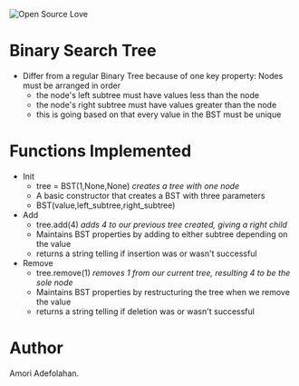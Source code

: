 ![Open Source Love](https://badges.frapsoft.com/os/v1/open-source.svg?v=103)

# Binary Search Tree
- Differ from a regular Binary Tree because of one key property: Nodes must be arranged in order
  - the node's left subtree must have values less than the node
  - the node's right subtree must have values greater than the node
  - this is going based on that every value in the BST must be unique

# Functions Implemented
- Init
  - tree = BST(1,None,None) _creates a tree with one node_
  - A basic constructor that creates a BST with three parameters
  - BST(value,left_subtree,right_subtree)
- Add
  - tree.add(4) _adds 4 to our previous tree created, giving a right child_
  - Maintains BST properties by adding to either subtree depending on the value
  - returns a string telling if insertion was or wasn't successful
- Remove
  - tree.remove(1) _removes 1 from our current tree, resulting 4 to be the sole node_
  - Maintains BST properties by restructuring the tree when we remove the value
  - returns a string telling if deletion was or wasn't successful
# Author
Amori Adefolahan.

